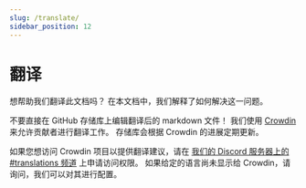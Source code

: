 ```yaml
---
slug: /translate/
sidebar_position: 12
---
```


# 翻译

想帮助我们翻译此文档吗？ 在本文档中，我们解释了如何解决这一问题。

不要直接在 GitHub 存储库上编辑翻译后的 markdown 文件！ 我们使用 [Crowdin][crowdin] 来允许贡献者进行翻译工作。 存储库会根据 Crowdin 的进展定期更新。

如果您想访问 Crowdin 项目以提供翻译建议，请在 [我们的 Discord 服务器上的 #translations 频道][discord] 上申请访问权限。 如果给定的语言尚未显示给 Crowdin，请询问，我们可以对其进行配置。

<!-- prettier-ignore-start -->

<!-- prettier-ignore-end -->
[crowdin]: https://crowdin.com/project/taskfile
[discord]: https://discord.gg/6TY36E39UK
